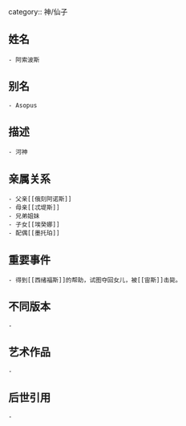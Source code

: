 category:: 神/仙子
## 姓名
	- 阿索波斯
## 别名
	- Asopus
## 描述
	- 河神
## 亲属关系
	- 父亲[[俄刻阿诺斯]]
	- 母亲[[忒堤斯]]
	- 兄弟姐妹
	- 子女[[埃癸娜]]
	- 配偶[[墨托珀]]
## 重要事件
	- 得到[[西绪福斯]]的帮助，试图夺回女儿，被[[宙斯]]击毙。
## 不同版本
	-
## 艺术作品
	-
## 后世引用
	-
